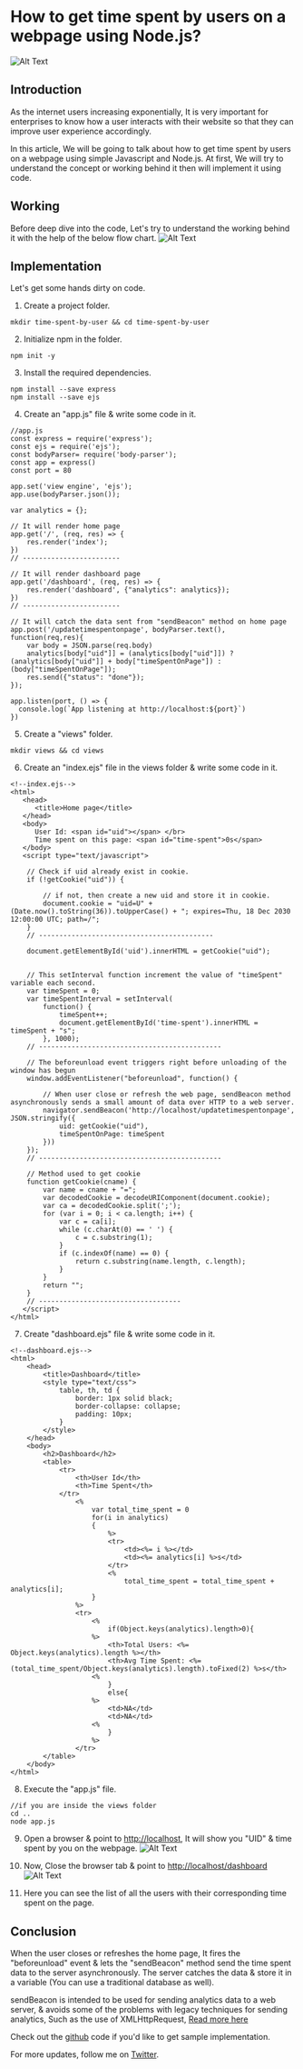 # How to get time spent by users on a webpage using Node.js?

![Alt Text](https://dev-to-uploads.s3.amazonaws.com/uploads/articles/1u00tt9x8gymt3uygo5r.png)

## Introduction
As the internet users increasing exponentially, It is very important for enterprises to know how a user interacts with their website so that they can improve user experience accordingly.

In this article, We will be going to talk about how to get time spent by users on a webpage using simple Javascript and Node.js. At first, We will try to understand the concept or working behind it then will implement it using code. 

## Working
Before deep dive into the code, Let's try to understand the working behind it with the help of the below flow chart.
![Alt Text](https://dev-to-uploads.s3.amazonaws.com/uploads/articles/ngube2wayp2xty8asfpj.png)

## Implementation
Let's get some hands dirty on code.

1) Create a project folder.
```
mkdir time-spent-by-user && cd time-spent-by-user
```

2) Initialize npm in the folder.
```
npm init -y
```

3) Install the required dependencies.
```
npm install --save express
npm install --save ejs
```

4) Create an "app.js" file & write some code in it.
```
//app.js
const express = require('express');
const ejs = require('ejs');
const bodyParser= require('body-parser');
const app = express()
const port = 80

app.set('view engine', 'ejs');
app.use(bodyParser.json());

var analytics = {};

// It will render home page
app.get('/', (req, res) => {    
    res.render('index');
})
// ------------------------

// It will render dashboard page
app.get('/dashboard', (req, res) => {
    res.render('dashboard', {"analytics": analytics});
})
// ------------------------

// It will catch the data sent from "sendBeacon" method on home page
app.post('/updatetimespentonpage', bodyParser.text(), function(req,res){  
    var body = JSON.parse(req.body)    
    analytics[body["uid"]] = (analytics[body["uid"]]) ? (analytics[body["uid"]] + body["timeSpentOnPage"]) : (body["timeSpentOnPage"]);
    res.send({"status": "done"});
});

app.listen(port, () => {
  console.log(`App listening at http://localhost:${port}`)
})
```

5) Create a "views" folder.
```
mkdir views && cd views
```

6) Create an "index.ejs" file in the views folder & write some code in it.
```
<!--index.ejs-->
<html>
   <head>
      <title>Home page</title>
   </head>
   <body>
      User Id: <span id="uid"></span> </br>
      Time spent on this page: <span id="time-spent">0s</span>
   </body>
   <script type="text/javascript">
    
    // Check if uid already exist in cookie.     
    if (!getCookie("uid")) {

        // if not, then create a new uid and store it in cookie.
        document.cookie = "uid=U" + (Date.now().toString(36)).toUpperCase() + "; expires=Thu, 18 Dec 2030 12:00:00 UTC; path=/";
    }
    // -------------------------------------------

    document.getElementById('uid').innerHTML = getCookie("uid");
    

    // This setInterval function increment the value of "timeSpent" variable each second.
    var timeSpent = 0;
    var timeSpentInterval = setInterval(
        function() {
            timeSpent++;
            document.getElementById('time-spent').innerHTML = timeSpent + "s";
        }, 1000);
    // ---------------------------------------------

    // The beforeunload event triggers right before unloading of the window has begun
    window.addEventListener("beforeunload", function() {

        // When user close or refresh the web page, sendBeacon method asynchronously sends a small amount of data over HTTP to a web server.
        navigator.sendBeacon('http://localhost/updatetimespentonpage', JSON.stringify({
            uid: getCookie("uid"),
            timeSpentOnPage: timeSpent
        }))
    });
    // ---------------------------------------------

    // Method used to get cookie
    function getCookie(cname) {
        var name = cname + "=";
        var decodedCookie = decodeURIComponent(document.cookie);
        var ca = decodedCookie.split(';');
        for (var i = 0; i < ca.length; i++) {
            var c = ca[i];
            while (c.charAt(0) == ' ') {
                c = c.substring(1);
            }
            if (c.indexOf(name) == 0) {
                return c.substring(name.length, c.length);
            }
        }
        return "";
    }
    // -----------------------------------
   </script>
</html>
```

7) Create "dashboard.ejs" file & write some code in it.
```
<!--dashboard.ejs-->
<html>
    <head>
        <title>Dashboard</title>
        <style type="text/css">
            table, th, td {
                border: 1px solid black;
                border-collapse: collapse;
                padding: 10px;
            }
        </style>
    </head>
    <body>
        <h2>Dashboard</h2>
        <table>
            <tr>                
                <th>User Id</th>
                <th>Time Spent</th>
            </tr>            
                <%  
                    var total_time_spent = 0                    
                    for(i in analytics)
                    {
                        %>
                        <tr>
                            <td><%= i %></td>
                            <td><%= analytics[i] %>s</td>
                        </tr>
                        <%
                            total_time_spent = total_time_spent + analytics[i];
                    }
                %>
                <tr>
                    <%
                        if(Object.keys(analytics).length>0){
                    %>
                        <th>Total Users: <%= Object.keys(analytics).length %></th>
                        <th>Avg Time Spent: <%= (total_time_spent/Object.keys(analytics).length).toFixed(2) %>s</th>
                    <%
                        }
                        else{
                    %>
                        <td>NA</td>
                        <td>NA</td>
                    <%
                        }
                    %>
                </tr>            
        </table>
    </body>
</html>
```

8) Execute the "app.js" file.
```
//if you are inside the views folder
cd ..
node app.js
```

9) Open a browser & point to [http://localhost](http://localhost), It will show you "UID" & time spent by you on the webpage.
![Alt Text](https://dev-to-uploads.s3.amazonaws.com/uploads/articles/0rdc23tkos0hei6wnbeb.png)

10) Now, Close the browser tab & point to [http://localhost/dashboard](http://localhost/dashboard)
![Alt Text](https://dev-to-uploads.s3.amazonaws.com/uploads/articles/w3dz9w5uzblnuo1f4uak.png)

11) Here you can see the list of all the users with their corresponding time spent on the page.

## Conclusion
When the user closes or refreshes the home page, It fires the "beforeunload" event & lets the "sendBeacon" method send the time spent data to the server asynchronously. The server catches the data & store it in a variable (You can use a traditional database as well).

sendBeacon is intended to be used for sending analytics data to a web server, & avoids some of the problems with legacy techniques for sending analytics, Such as the use of XMLHttpRequest, [Read more here](https://developer.mozilla.org/en-US/docs/Web/API/Navigator/sendBeacon)

Check out the [github](https://github.com/Kalpitrathore/time-spent-by-user-on-website) code if you'd like to get sample implementation.

For more updates, follow me on [Twitter](https://twitter.com/kalpitrathore).
